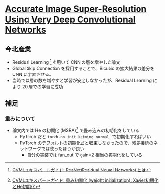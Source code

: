 # [Accurate Image Super-Resolution Using Very Deep Convolutional Networks](https://arxiv.org/abs/1511.04587)

## 今北産業

* Residual Learning [^ResNet] を用いて CNN の層を増やした論文
* Global Skip Connection を採用することで、Bicubic の拡大結果の差分を CNN に学習させる。
* 当時では層の数を増やすと学習が安定しなかったが、Residual Learning により 20 層での学習に成功

[^ResNet]: [CVMLエキスパートガイド: ResNet(Residual Neural Networks) とは](https://cvml-expertguide.net/terms/dl/cnn/cnn-backbone/resnet/)

## 補足

### 重みについて

* 論文内では He の初期化 (MSRA)[^init] で畳み込みの初期化をしている
  * PyTorch だと `torch.nn.init.kaiming_normal_` で初期化すればいい
  * PyTorch のデフォルトの初期化だと収束しなかったので、残差接続のネットワークでは使ったほうが良い
    * 自分の実装では fan_out で gain=2 相当の初期化をしている

[^init]: [CVMLエキスパートガイド: 重み初期化 (weight initialization): Xavier初期化とHe初期化](https://cvml-expertguide.net/terms/dl/optimization/weight-initialization/)
